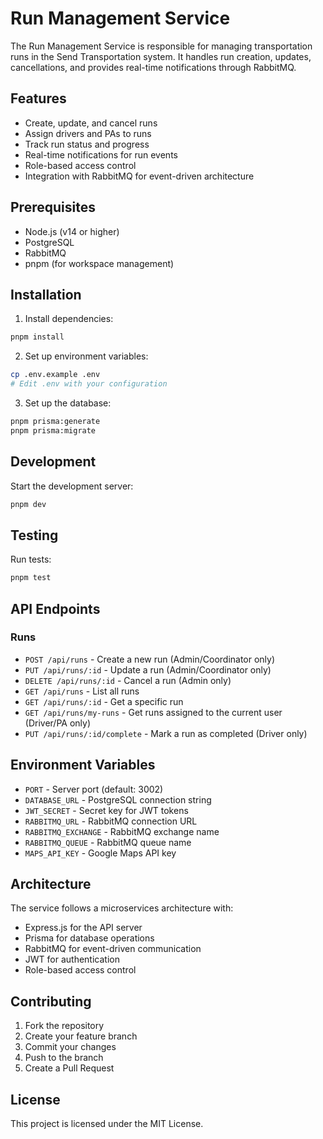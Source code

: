 # Run Management Service

The Run Management Service is responsible for managing transportation runs in the Send Transportation system. It handles run creation, updates, cancellations, and provides real-time notifications through RabbitMQ.

## Features

- Create, update, and cancel runs
- Assign drivers and PAs to runs
- Track run status and progress
- Real-time notifications for run events
- Role-based access control
- Integration with RabbitMQ for event-driven architecture

## Prerequisites

- Node.js (v14 or higher)
- PostgreSQL
- RabbitMQ
- pnpm (for workspace management)

## Installation

1. Install dependencies:
```bash
pnpm install
```

2. Set up environment variables:
```bash
cp .env.example .env
# Edit .env with your configuration
```

3. Set up the database:
```bash
pnpm prisma:generate
pnpm prisma:migrate
```

## Development

Start the development server:
```bash
pnpm dev
```

## Testing

Run tests:
```bash
pnpm test
```

## API Endpoints

### Runs

- `POST /api/runs` - Create a new run (Admin/Coordinator only)
- `PUT /api/runs/:id` - Update a run (Admin/Coordinator only)
- `DELETE /api/runs/:id` - Cancel a run (Admin only)
- `GET /api/runs` - List all runs
- `GET /api/runs/:id` - Get a specific run
- `GET /api/runs/my-runs` - Get runs assigned to the current user (Driver/PA only)
- `PUT /api/runs/:id/complete` - Mark a run as completed (Driver only)

## Environment Variables

- `PORT` - Server port (default: 3002)
- `DATABASE_URL` - PostgreSQL connection string
- `JWT_SECRET` - Secret key for JWT tokens
- `RABBITMQ_URL` - RabbitMQ connection URL
- `RABBITMQ_EXCHANGE` - RabbitMQ exchange name
- `RABBITMQ_QUEUE` - RabbitMQ queue name
- `MAPS_API_KEY` - Google Maps API key

## Architecture

The service follows a microservices architecture with:

- Express.js for the API server
- Prisma for database operations
- RabbitMQ for event-driven communication
- JWT for authentication
- Role-based access control

## Contributing

1. Fork the repository
2. Create your feature branch
3. Commit your changes
4. Push to the branch
5. Create a Pull Request

## License

This project is licensed under the MIT License. 